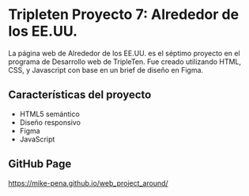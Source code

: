 # Tripleten Proyecto 7: Alrededor de los EE.UU.

La página web de Alrededor de los EE.UU. es el séptimo proyecto en el programa de Desarrollo web de TripleTen. Fue creado utilizando HTML, CSS, y Javascript con base en un brief de diseño en Figma.

## Características del proyecto

- HTML5 semántico
- Diseño responsivo
- Figma
- JavaScript

## GitHub Page

https://mike-pena.github.io/web_project_around/
